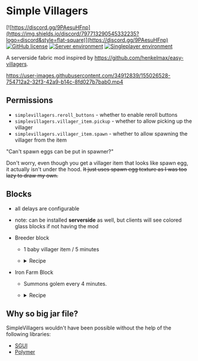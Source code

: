 # Simple Villagers

[![https://discord.gg/9PAesuHFnp](https://img.shields.io/discord/797713290545332235?logo=discord&style=flat-square)](https://discord.gg/9PAesuHFnp)
[![GitHub license](https://img.shields.io/github/license/samolego/SimpleVillagers?style=flat-square)](https://github.com/samolego/SimpleVillagers/blob/master/LICENSE)
[![Server environment](https://img.shields.io/badge/Environment-server-blue?style=flat-square)](https://github.com/samolego/SimpleVillagers)
[![Singleplayer environment](https://img.shields.io/badge/Environment-singleplayer-yellow?style=flat-square)](https://github.com/samolego/SimpleVillagers)

A serverside fabric mod inspired by https://github.com/henkelmax/easy-villagers.



https://user-images.githubusercontent.com/34912839/155026528-754712a2-32f3-42a9-b14c-8fd027b7bab0.mp4



## Permissions
* `simplevillagers.reroll_buttons` - whether to enable reroll buttons
* `simplevillagers.villager_item.pickup` - whether to allow picking up the villager
* `simplevillagers.villager_item.spawn` - whether to allow spawning the villager from the item

"Can't spawn eggs can be put in spawner?"

Don't worry, even though you get a villager item that looks like spawn egg, it actually isn't under the hood.
~~It just uses spawn egg texture as I was too lazy to draw my own.~~

## Blocks
* all delays are configurable
* note: can be installed **serverside** as well, but clients will see colored glass blocks if not having the mod
* Breeder block
    * 1 baby villager item / 5 minutes
    * <details>
      <summary>Recipe</summary>
      <br>
         <img src="https://user-images.githubusercontent.com/34912839/156937230-259415e2-cb94-40ea-abba-b2cf8c409942.png" />

         <img src="https://user-images.githubusercontent.com/34912839/156937311-7d3f66c6-b8c1-4bdd-ab3a-e88c330c5dda.png" />
      </details>



* Iron Farm Block
    * Summons golem every 4 minutes.
    * <details>
      <summary>Recipe</summary>
      <br>
         <img src="https://user-images.githubusercontent.com/34912839/156937202-6748d561-7aaf-4b29-9ebe-650528f407b3.png" />

         <img src="https://user-images.githubusercontent.com/34912839/156937284-bfa53a48-748e-43ed-b15e-473891f3e2bc.png" />
      </details>



## Why so big jar file?
SimpleVillagers wouldn't have been possible without the help of the following libraries:
* [SGUI](https://github.com/Patbox/sgui)
* [Polymer](https://github.com/Patbox/polymer)
